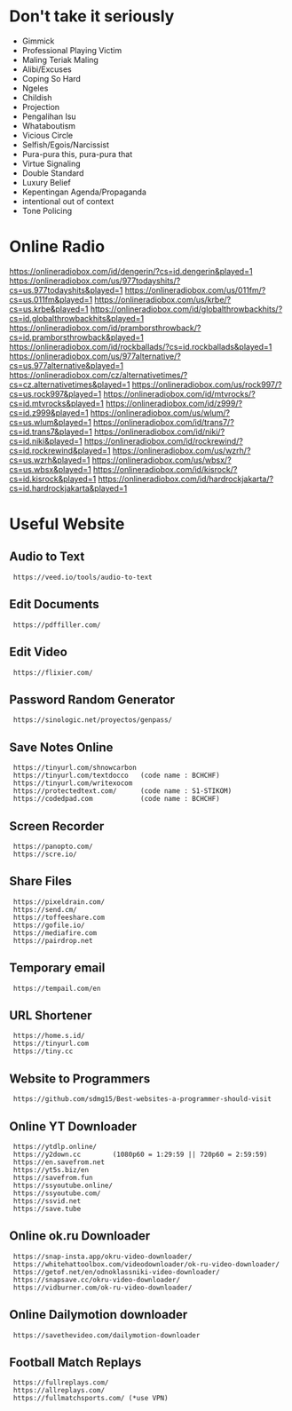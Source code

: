 # Don't take it seriously
  - Gimmick
  - Professional Playing Victim
  - Maling Teriak Maling
  - Alibi/Excuses
  - Coping So Hard
  - Ngeles
  - Childish
  - Projection
  - Pengalihan Isu
  - Whataboutism
  - Vicious Circle
  - Selfish/Egois/Narcissist
  - Pura-pura this, pura-pura that
  - Virtue Signaling
  - Double Standard
  - Luxury Belief
  - Kepentingan Agenda/Propaganda
  - intentional out of context
  - Tone Policing

# Online Radio
  https://onlineradiobox.com/id/dengerin/?cs=id.dengerin&played=1
  https://onlineradiobox.com/us/977todayshits/?cs=us.977todayshits&played=1
  https://onlineradiobox.com/us/011fm/?cs=us.011fm&played=1
  https://onlineradiobox.com/us/krbe/?cs=us.krbe&played=1
  https://onlineradiobox.com/id/globalthrowbackhits/?cs=id.globalthrowbackhits&played=1
  https://onlineradiobox.com/id/pramborsthrowback/?cs=id.pramborsthrowback&played=1
  https://onlineradiobox.com/id/rockballads/?cs=id.rockballads&played=1
  https://onlineradiobox.com/us/977alternative/?cs=us.977alternative&played=1
  https://onlineradiobox.com/cz/alternativetimes/?cs=cz.alternativetimes&played=1
  https://onlineradiobox.com/us/rock997/?cs=us.rock997&played=1
  https://onlineradiobox.com/id/mtvrocks/?cs=id.mtvrocks&played=1
  https://onlineradiobox.com/id/z999/?cs=id.z999&played=1
  https://onlineradiobox.com/us/wlum/?cs=us.wlum&played=1
  https://onlineradiobox.com/id/trans7/?cs=id.trans7&played=1
  https://onlineradiobox.com/id/niki/?cs=id.niki&played=1
  https://onlineradiobox.com/id/rockrewind/?cs=id.rockrewind&played=1
  https://onlineradiobox.com/us/wzrh/?cs=us.wzrh&played=1
  https://onlineradiobox.com/us/wbsx/?cs=us.wbsx&played=1
  https://onlineradiobox.com/id/kisrock/?cs=id.kisrock&played=1
  https://onlineradiobox.com/id/hardrockjakarta/?cs=id.hardrockjakarta&played=1

# Useful Website

  ## Audio to Text
     https://veed.io/tools/audio-to-text

  ## Edit Documents
     https://pdffiller.com/

  ## Edit Video
     https://flixier.com/

  ## Password Random Generator
     https://sinologic.net/proyectos/genpass/

  ## Save Notes Online
     https://tinyurl.com/shnowcarbon
     https://tinyurl.com/textdocco   (code name : BCHCHF)
     https://tinyurl.com/writexocom
     https://protectedtext.com/      (code name : S1-STIKOM)
     https://codedpad.com            (code name : BCHCHF)
     
  ## Screen Recorder
     https://panopto.com/
     https://scre.io/

  ## Share Files
     https://pixeldrain.com/
     https://send.cm/
     https://toffeeshare.com
     https://gofile.io/
     https://mediafire.com
     https://pairdrop.net

  ## Temporary email
     https://tempail.com/en

  ## URL Shortener
     https://home.s.id/
     https://tinyurl.com
     https://tiny.cc

  ## Website to Programmers
     https://github.com/sdmg15/Best-websites-a-programmer-should-visit
  
  ## Online YT Downloader
     https://ytdlp.online/
     https://y2down.cc        (1080p60 = 1:29:59 || 720p60 = 2:59:59)
     https://en.savefrom.net
     https://yt5s.biz/en
     https://savefrom.fun
     https://ssyoutube.online/
     https://ssyoutube.com/
     https://ssvid.net
     https://save.tube

  ## Online ok.ru Downloader
     https://snap-insta.app/okru-video-downloader/
     https://whitehattoolbox.com/videodownloader/ok-ru-video-downloader/
     https://getof.net/en/odnoklassniki-video-downloader/
     https://snapsave.cc/okru-video-downloader/
     https://vidburner.com/ok-ru-video-downloader/

  ## Online Dailymotion downloader
     https://savethevideo.com/dailymotion-downloader

  ## Football Match Replays
     https://fullreplays.com/
     https://allreplays.com/
     https://fullmatchsports.com/ (*use VPN)
